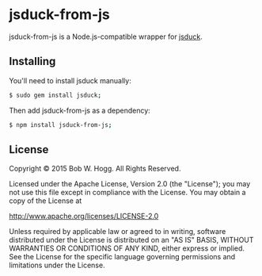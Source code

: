 # jsduck-from-js

jsduck-from-js is a Node.js-compatible wrapper for [jsduck](https://github.com/senchalabs/jsduck).

## Installing
You'll need to install jsduck manually:

```bash
$ sudo gem install jsduck;
```

Then add jsduck-from-js as a dependency:
```bash
$ npm install jsduck-from-js;
```

## License
Copyright © 2015 Bob W. Hogg. All Rights Reserved.

Licensed under the Apache License, Version 2.0 (the "License");
you may not use this file except in compliance with the License.
You may obtain a copy of the License at

http://www.apache.org/licenses/LICENSE-2.0

Unless required by applicable law or agreed to in writing, software
distributed under the License is distributed on an "AS IS" BASIS,
WITHOUT WARRANTIES OR CONDITIONS OF ANY KIND, either express or implied.
See the License for the specific language governing permissions and
limitations under the License.
